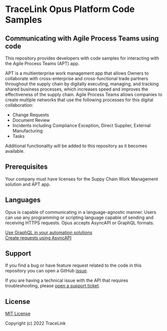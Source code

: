 # TraceLink Opus Platform Code Samples #

## Communicating with Agile Process Teams using code ##  

This repository provides developers with code samples for interacting with the Agile Process Teams (APT) app.  

APT is a multienterprise work management app that allows Owners to collaborate with cross-enterprise and cross-functional trade partners throughout the supply chain by digitally executing, managing, and tracking shared business processes, which increases speed and improves the effectiveness of the supply chain. Agile Process Teams allows companies to create multiple networks that use the following processes for this digital collaboration:  

- Change Requests
- Document Review
- Incidents including Compliance Exception, Direct Supplier, External Manufacturing
- Tasks

Additional functionality will be added to this repository as it becomes available.  

## Prerequisites ##  

Your company must have licenses for the Suppy Chain Work Management solution and APT app.  

## Languages ##  
Opus is capable of communicating in a language-agnostic manner.  Users can use any programming or scripting language capable of sending and receiving HTTPS requests.  Opus accepts AsyncAPI or GraphQL formats.  

[Use GraphQL in your automation solutions](GraphQL/GraphQL_Requests.md)  
[Create requests using AsyncAPI](asyncapi/AsyncAPI_Requests.md)  

## Support ##  

If you find a bug or have feature request related to the code in this repository you can open a GitHub [issue](https://github.com/tracelink/code-samples/issues).

If you are having a technical issue with the API that requires troubleshooting, please [open a support ticket](https://www.tracelink.com/support).

## License ##  

[MIT License](https://github.com/tracelink/code-samples/blob/4264373bdd1b093344538053709cfa538f36af47/LICENSE)

Copyright (c) 2022 TraceLink  
